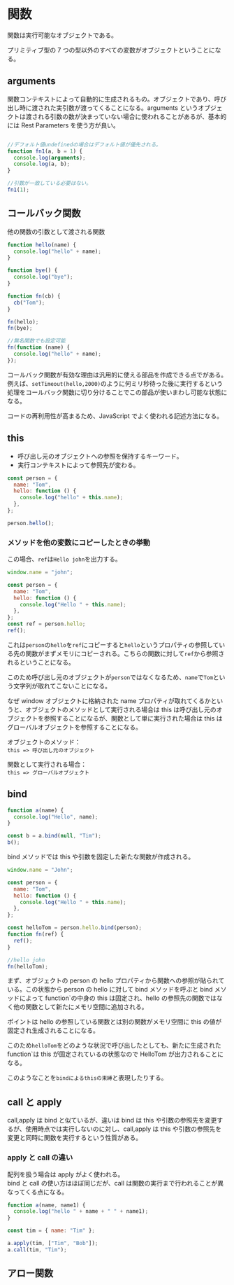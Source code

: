 # 関数

関数は実行可能なオブジェクトである。

プリミティブ型の 7 つの型以外のすべての変数がオブジェクトということになる。

## arguments

関数コンテキストによって自動的に生成されるもの。オブジェクトであり、呼び出し時に渡された実引数が渡ってくることになる。arguments というオブジェクトは渡される引数の数が決まっていない場合に使われることがあるが、基本的には Rest Parameters を使う方が良い。

```JavaScript

//デフォルト値undefinedの場合はデフォルト値が優先される。
function fn1(a, b = 1) {
  console.log(arguments);
  console.log(a, b);
}

//引数が一致している必要はない。
fn1(1);

```

## コールバック関数

他の関数の引数として渡される関数

```JavaScript
function hello(name) {
  console.log("hello" + name);
}

function bye() {
  console.log("bye");
}

function fn(cb) {
  cb("Tom");
}

fn(hello);
fn(bye);

//無名関数でも設定可能
fn(function (name) {
  console.log("hello" + name);
});

```

コールバック関数が有効な理由は汎用的に使える部品を作成できる点でがある。例えば、`setTimeout(hello,2000)`のように何ミリ秒待った後に実行するという処理をコールバック関数に切り分けることでこの部品が使いまわし可能な状態になる。

コードの再利用性が高まるため、JavaScript でよく使われる記述方法になる。

## this

- 呼び出し元のオブジェクトへの参照を保持するキーワード。
- 実行コンテキストによって参照先が変わる。

```JavaScript
const person = {
  name: "Tom",
  hello: function () {
    console.log("hello" + this.name);
  },
};

person.hello();
```

### メソッドを他の変数にコピーしたときの挙動

この場合、`ref`は`Hello john`を出力する。

```JavaScript
window.name = "john";

const person = {
  name: "Tom",
  hello: function () {
    console.log("Hello " + this.name);
  },
};
const ref = person.hello;
ref();
```

これは`person`の`hello`を`ref`にコピーすると`hello`というプロパティの参照している先の関数がまずメモリにコピーされる。こちらの関数に対して`ref`から参照されるということになる。

このため呼び出し元のオブジェクトが`person`ではなくなるため、`name`で`Tom`という文字列が取れてこないことになる。

なぜ window オブジェクトに格納された name プロパティが取れてくるかというと、オブジェクトのメソッドとして実行される場合は this は呼び出し元のオブジェクトを参照することになるが、関数として単に実行された場合は this はグローバルオブジェクトを参照することになる。

オブジェクトのメソッド：<br>
`this => 呼び出し元のオブジェクト`<br>

関数として実行される場合：<br>
`this => グローバルオブジェクト`

## bind

```js
function a(name) {
  console.log("Hello", name);
}

const b = a.bind(null, "Tim");
b();
```

bind メソッドでは this や引数を固定した新たな関数が作成される。

```js
window.name = "John";

const person = {
  name: "Tom",
  hello: function () {
    console.log("Hello " + this.name);
  },
};

const helloTom = person.hello.bind(person);
function fn(ref) {
  ref();
}

//hello john
fn(helloTom);
```

まず、オブジェクトの person の hello プロパティから関数への参照が貼られている。この状態から person の hello に対して bind メソッドを呼ぶと bind メソッドによって function`の中身の this は固定され、hello の参照先の関数ではなく他の関数として新たにメモリ空間に追加される。

ポイントは hello の参照している関数とは別の関数がメモリ空間に this の値が固定され生成されることになる。

このため`helloTom`をどのような状況で呼び出したとしても、新たに生成された function`は this が固定されているの状態なので HelloTom が出力されることになる。

このようなことを`bindによるthisの束縛`と表現したりする。

## call と apply

call,apply は bind と似ているが、違いは bind は this や引数の参照先を変更するが、使用時点では実行しないのに対し、call,apply は this や引数の参照先を変更と同時に関数を実行するという性質がある。

### apply と call の違い

配列を扱う場合は apply がよく使われる。<br>
bind と call の使い方はほぼ同じだが、call は関数の実行まで行われることが異なってくる点になる。

```js
function a(name, name1) {
  console.log("hello " + name + " " + name1);
}

const tim = { name: "Tim" };

a.apply(tim, ["Tim", "Bob"]);
a.call(tim, "Tim");
```

## アロー関数
